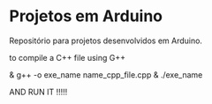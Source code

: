 # Projetos em Arduino

Repositório para projetos desenvolvidos em Arduino.


to compile a C++ file using G++ 

& g++ -o exe_name name_cpp_file.cpp 
& ./exe_name

AND RUN IT !!!!!
